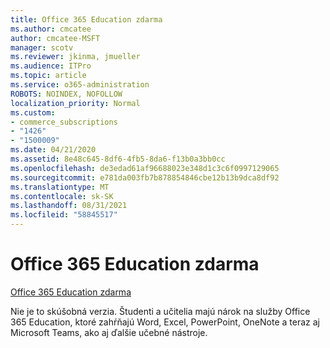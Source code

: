 ```yaml
---
title: Office 365 Education zdarma
ms.author: cmcatee
author: cmcatee-MSFT
manager: scotv
ms.reviewer: jkinma, jmueller
ms.audience: ITPro
ms.topic: article
ms.service: o365-administration
ROBOTS: NOINDEX, NOFOLLOW
localization_priority: Normal
ms.custom:
- commerce_subscriptions
- "1426"
- "1500009"
ms.date: 04/21/2020
ms.assetid: 8e48c645-8df6-4fb5-8da6-f13b0a3bb0cc
ms.openlocfilehash: de3edad61af96688023e348d1c3c6f0997129065
ms.sourcegitcommit: e781da003fb7b878854846cbe12b13b9dca8df92
ms.translationtype: MT
ms.contentlocale: sk-SK
ms.lasthandoff: 08/31/2021
ms.locfileid: "58845517"
---
```

# <a name="office-365-education-for-free"></a>Office 365 Education zdarma

[Office 365 Education zdarma](https://products.office.com/student/office-in-education?ms.officeurl=students)
  
Nie je to skúšobná verzia. Študenti a učitelia majú nárok na služby Office 365 Education, ktoré zahŕňajú Word, Excel, PowerPoint, OneNote a teraz aj Microsoft Teams, ako aj ďalšie učebné nástroje.